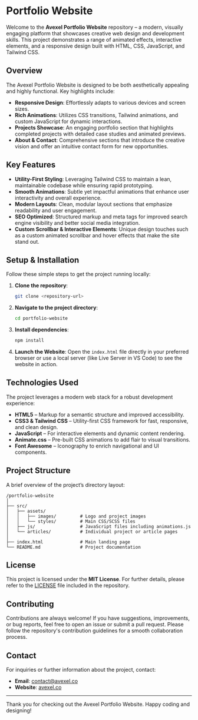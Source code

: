 # Portfolio Website

Welcome to the **Avexel Portfolio Website** repository – a modern, visually engaging platform that showcases creative web design and development skills. This project demonstrates a range of animated effects, interactive elements, and a responsive design built with HTML, CSS, JavaScript, and Tailwind CSS.

## Overview

The Avexel Portfolio Website is designed to be both aesthetically appealing and highly functional. Key highlights include:

- **Responsive Design**: Effortlessly adapts to various devices and screen sizes.
- **Rich Animations**: Utilizes CSS transitions, Tailwind animations, and custom JavaScript for dynamic interactions.
- **Projects Showcase**: An engaging portfolio section that highlights completed projects with detailed case studies and animated previews.
- **About & Contact**: Comprehensive sections that introduce the creative vision and offer an intuitive contact form for new opportunities.

## Key Features

- **Utility-First Styling**: Leveraging Tailwind CSS to maintain a lean, maintainable codebase while ensuring rapid prototyping.
- **Smooth Animations**: Subtle yet impactful animations that enhance user interactivity and overall experience.
- **Modern Layouts**: Clean, modular layout sections that emphasize readability and user engagement.
- **SEO Optimized**: Structured markup and meta tags for improved search engine visibility and better social media integration.
- **Custom Scrollbar & Interactive Elements**: Unique design touches such as a custom animated scrollbar and hover effects that make the site stand out.

## Setup & Installation

Follow these simple steps to get the project running locally:

1. **Clone the repository**:
   ```bash
   git clone <repository-url>
   ```
2. **Navigate to the project directory**:
   ```bash
   cd portfolio-website
   ```
3. **Install dependencies**:
   ```bash
   npm install
   ```
4. **Launch the Website**:
   Open the `index.html` file directly in your preferred browser or use a local server (like Live Server in VS Code) to see the website in action.

## Technologies Used

The project leverages a modern web stack for a robust development experience:
  
- **HTML5** – Markup for a semantic structure and improved accessibility.
- **CSS3 & Tailwind CSS** – Utility-first CSS framework for fast, responsive, and clean design.
- **JavaScript** – For interactive elements and dynamic content rendering.
- **Animate.css** – Pre-built CSS animations to add flair to visual transitions.
- **Font Awesome** – Iconography to enrich navigational and UI components.

## Project Structure

A brief overview of the project’s directory layout:

```
/portfolio-website
│
├── src/
│   ├── assets/
│   │   ├── images/         # Logo and project images
│   │   └── styles/         # Main CSS/SCSS files
│   ├── js/                 # JavaScript files including animations.js
│   └── articles/           # Individual project or article pages
│
├── index.html              # Main landing page
└── README.md               # Project documentation
```

## License

This project is licensed under the **MIT License**. For further details, please refer to the [LICENSE](LICENSE) file included in the repository.

## Contributing

Contributions are always welcome! If you have suggestions, improvements, or bug reports, feel free to open an issue or submit a pull request. Please follow the repository's contribution guidelines for a smooth collaboration process.

## Contact

For inquiries or further information about the project, contact:
- **Email**: contact@avexel.co
- **Website**: [avexel.co]((https://www.avexel.co))

---

Thank you for checking out the Avexel Portfolio Website. Happy coding and designing!
